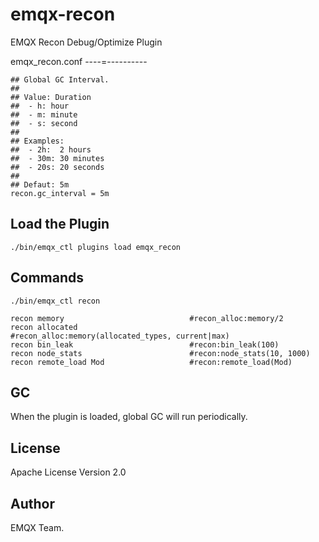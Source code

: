 
emqx-recon
==========

EMQX Recon Debug/Optimize Plugin

emqx_recon.conf
----=----------

```
## Global GC Interval.
##
## Value: Duration
##  - h: hour
##  - m: minute
##  - s: second
##
## Examples:
##  - 2h:  2 hours
##  - 30m: 30 minutes
##  - 20s: 20 seconds
##
## Defaut: 5m
recon.gc_interval = 5m
```

Load the Plugin
---------------

```
./bin/emqx_ctl plugins load emqx_recon
```

Commands
--------

```
./bin/emqx_ctl recon

recon memory                            #recon_alloc:memory/2
recon allocated                         #recon_alloc:memory(allocated_types, current|max)
recon bin_leak                          #recon:bin_leak(100)
recon node_stats                        #recon:node_stats(10, 1000)
recon remote_load Mod                   #recon:remote_load(Mod)
```

GC
--

When the plugin is loaded, global GC will run periodically.

License
-------

Apache License Version 2.0

Author
------

EMQX Team.

